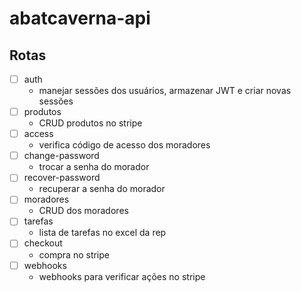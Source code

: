 # abatcaverna-api

## Rotas

- [ ] auth
  - manejar sessões dos usuários, armazenar JWT e criar novas sessões
- [ ] produtos
  - CRUD produtos no stripe
- [ ] access
  - verifica código de acesso dos moradores
- [ ] change-password
  - trocar a senha do morador
- [ ] recover-password
  - recuperar a senha do morador
- [ ] moradores
  - CRUD dos moradores
- [ ] tarefas
  - lista de tarefas no excel da rep
- [ ] checkout
  - compra no stripe
- [ ] webhooks
  - webhooks para verificar ações no stripe
